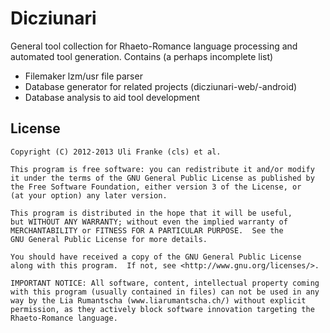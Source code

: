 Dicziunari
==========

General tool collection for Rhaeto-Romance language processing and
automated tool generation. Contains (a perhaps incomplete list)

 * Filemaker lzm/usr file parser
 * Database generator for related projects (dicziunari-web/-android)
 * Database analysis to aid tool development

License
-------

```
Copyright (C) 2012-2013 Uli Franke (cls) et al.

This program is free software: you can redistribute it and/or modify
it under the terms of the GNU General Public License as published by
the Free Software Foundation, either version 3 of the License, or
(at your option) any later version.

This program is distributed in the hope that it will be useful,
but WITHOUT ANY WARRANTY; without even the implied warranty of
MERCHANTABILITY or FITNESS FOR A PARTICULAR PURPOSE.  See the
GNU General Public License for more details.

You should have received a copy of the GNU General Public License
along with this program.  If not, see <http://www.gnu.org/licenses/>.

IMPORTANT NOTICE: All software, content, intellectual property coming
with this program (usually contained in files) can not be used in any
way by the Lia Rumantscha (www.liarumantscha.ch/) without explicit
permission, as they actively block software innovation targeting the
Rhaeto-Romance language.
```